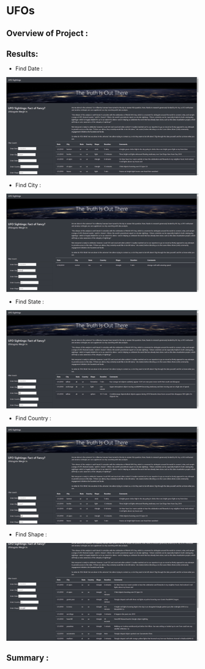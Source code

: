 # UFOs

## Overview of Project :


## Results:

- Find Date :

![Optional Text](Resources/original.PNG)

- Find City :

![Optional Text](Resources/city.PNG)

- Find State :

![Optional Text](Resources/state.PNG)

- Find Country :

![Optional Text](Resources/country.PNG)

- Find Shape :

![Optional Text](Resources/triangle.PNG)


## Summary :
